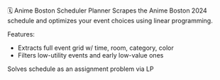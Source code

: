 🗓 Anime Boston Scheduler Planner
Scrapes the Anime Boston 2024 schedule and optimizes your event choices using linear programming.

Features:
- Extracts full event grid w/ time, room, category, color
- Filters low-utility events and early low-value ones

Solves schedule as an assignment problem via LP
